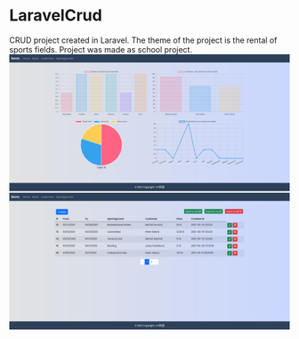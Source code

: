 # LaravelCrud
CRUD project created in Laravel.
The theme of the project is the rental of sports fields.
Project was made as school project.
![*******](https://github.com/UKF-JozefVirag/LaravelCrud/blob/main/resources/img/Screen1.png)
![*******](https://github.com/UKF-JozefVirag/LaravelCrud/blob/main/resources/img/Screen2.png)
